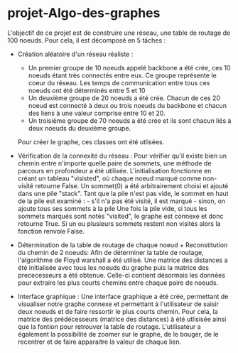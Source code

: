 # projet-Algo-des-graphes

L'objectif de ce projet est de construire une réseau, une table de routage de 100 noeuds. 
Pour cela, il est décomposé en 5 tâches : 

- Création aléatoire d'un réseau réaliste :
    * Un premier groupe de 10 noeuds appelé backbone a été crée, ces 10 noeuds étant très connectés entre eux. Ce groupe représente le coeur du réseau. Les temps de communication entre tous ces noeuds ont été déterminés entre 5 et 10 
    * Un deuxième groupe de 20 noeuds a été crée. Chacun de ces 20 noeud est connecté à deux ou trois noeuds du backbone et chacun des liens à une valeur comprise entre 10 et 20.
    * Un troisième groupe de 70 noeuds a été crée et ils sont chacun liés à deux noeuds du deuxième groupe.
    
   Pour créer le graphe, ces classes ont été utlisées.

- Vérification de la connexité du réseau : 
    Pour vérifier qu'il existe bien un chemin entre n'importe quelle paire de sommets, une méthode de parcours en profondeur a été utilisée. L'initialisation fonctionne en créant un tableau "visisted", où chaque noeud marqué comme non-visité retourne False. Un sommet(0) a été arbitrairement choisi et ajouté dans une pile "stack". Tant que la pile n'est pas vide, le sommet en haut de la pile est examiné :
        - s'il n'a pas été visité, il est marqué
        - sinon, on ajoute tous ses sommets à la pile 
    Une fois la pile vide, si tous les sommets marqués sont notés "visited", le graphe est connexe et donc retourne True. Si un ou plusieurs sommets restent non visités alors la fonction renvoie False. 

- Détermination de la table de routage de chaque noeud + Reconstitution du chemin de 2 noeuds:
    Afin de déterminer la table de routage, l'algorithme de Floyd warshall a été utilisé. Une matrice des distances a été initialisée avec tous les noeuds du graphe puis la matrice des prececesseurs a été obtenue. Celle-ci contient désormais les données pour extraire les plus courts chemins entre chaque paire de noeuds.
    
- Interface graphique :
     Une interface graphique a été crée, permettant de visualiser notre graphe connexe et permettant à l'utilisateur de saisir deux noeuds et de faire ressortir le plus courts chemin. Pour cela, la matrice des prédécesseurs (matrice des distances) à été utlisisée ainsi que la fontion pour retrouver la table de routage. L'utilisateur a également la possibilité de zoomer sur le graphe, de le bouger, de le recentrer et de faire apparaitre la valeur de chaque lien.
